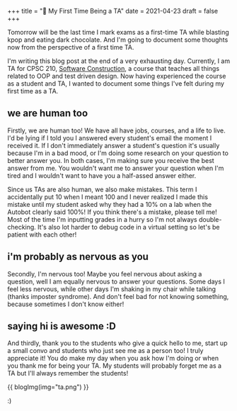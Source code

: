 +++
title = "🎒 My First Time Being a TA"
date = 2021-04-23
draft = false
+++

Tomorrow will be the last time I mark exams as a first-time TA while blasting kpop and eating dark chocolate. And I'm going to document some thoughts now from the perspective of a first time TA.
<!-- more -->
I'm writing this blog post at the end of a very exhausting day. Currently, I am TA for CPSC 210, [Software Construction](https://courses.students.ubc.ca/cs/courseschedule?pname=subjarea&tname=subj-course&dept=CPSC&course=210), a course that teaches all things related to OOP and test driven design. Now having experienced the course as a student and TA, I wanted to document some things I've felt during my first time as a TA.

## we are human too
<span>Firstly</span>, we are human too! We have all have jobs, courses, and a life to live. I'd be lying if I told you I answered every student's email the moment I received it. If I don't immediately answer a student's question it's usually because I'm in a bad mood, or I'm doing some research on your question to better answer you. In both cases, I'm making sure you receive the best answer from me. You wouldn't want me to answer your question when I'm tired and I wouldn't want to have you a half-assed answer either.  

Since us TAs are also human, we also make mistakes. This term I accidentally put 10 when I meant 100 and I never realized I made this mistake until my student asked why they had a 10% on a lab when the Autobot clearly said 100%! If you think there's a mistake, please tell me! Most of the time I'm inputting grades in a hurry so I'm not always double-checking. It's also lot harder to debug code in a virtual setting so let's be patient with each other!

## i'm probably as nervous as you
<span>Secondly</span>, I'm nervous too! Maybe you feel nervous about asking a question, well I am equally nervous to answer your questions. Some days I feel less nervous, while other days I'm shaking in my chair while talking (thanks imposter syndrome). And don't feel bad for not knowing something, because sometimes I don't know either!

## saying hi is awesome :D
And <span>thirdly</span>, thank you to the students who give a quick hello to me, start up a small convo and students who just see me as a person too! I truly appreciate it! You do make my day when you ask how I'm doing or when you thank me for being your TA. My students will probably forget me as a TA but I'll always remember the students!

{{ blogImg(img="ta.png") }}

:)

